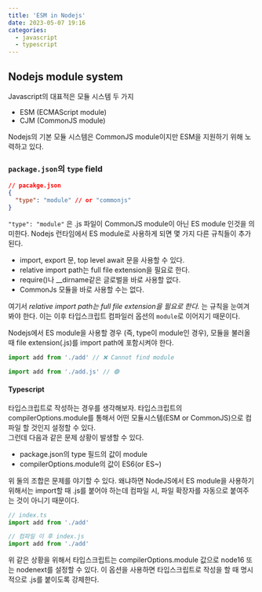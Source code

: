 ```yaml
---
title: 'ESM in Nodejs'
date: 2023-05-07 19:16
categories:
  - javascript
  - typescript
---
```


## Nodejs module system

Javascript의 대표적은 모듈 시스템 두 가지

- ESM (ECMAScript module)
- CJM (CommonJS module)

Nodejs의 기본 모듈 시스템은 CommonJS module이지만 ESM을 지원하기 위해 노력하고 있다.

### `package.json`의 `type` field

```json
// pacakge.json
{
  "type": "module" // or "commonjs"
}
```

`"type": "module"` 은 .js 파일이 CommonJS module이 아닌 ES module 인것을 의미한다. Nodejs 런타임에서 ES module로 사용하게 되면 몇 가지 다른 규칙들이 추가 된다.

- import, export 문, top level await 문을 사용할 수 있다.
- relative import path는 full file extension을 필요로 한다.
- require()나 \_\_dirname같은 글로벌을 바로 사용할 없다.
- CommonJs 모듈을 바로 사용할 수는 없다.

여기서 _relative import path는 full file extension을 필요로 한다._ 는 규칙을 눈여겨 봐야 한다. 이는 이후 타입스크립트 컴파일러 옵션의 `module`로 이어지기 때문이다.

Nodejs에서 ES module을 사용할 경우 (즉, type이 module인 경우), 모듈을 불러올 때 file extension(.js)를 import path에 포함시켜야 한다.

```js
import add from './add' // ❌ Cannot find module

import add from './add.js' // 🟢
```

#### Typescript

타입스크립트로 작성하는 경우를 생각해보자. 타입스크립트의 compilerOptions.module를 통해서 어떤 모듈시스템(ESM or CommonJS)으로 컴파일 할 것인지 설정할 수 있다.  
그런데 다음과 같은 문제 상황이 발생할 수 있다.

- package.json의 type 필드의 값이 module
- compilerOptions.module의 값이 ES6(or ES~)

위 둘의 조합은 문제를 야기할 수 있다. 왜냐하면 NodeJS에서 ES module을 사용하기 위해서는 import할 때 .js를 붙어야 하는데 컴파일 시, 파일 확장자를 자동으로 붙여주는 것이 아니기 때문이다.

```ts
// index.ts
import add from './add'

// 컴파일 이 후 index.js
import add from './add'
```

위 같은 상황을 위해서 타입스크립트는 compilerOptions.module 값으로 node16 또는 nodenext를 설정할 수 있다. 이 옵션을 사용하면 타입스크립트로 작성을 할 때 명시적으로 .js를 붙이도록 강제한다.
